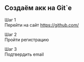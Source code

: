 ## Создаём акк на Git`е  

Шаг 1  
Перейти на сайт https://github.com/  

Шаг 2  
Пройти регистрацию  
![]()  


Шаг 3  
Подтвердить email  